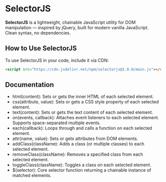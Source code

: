 # SelectorJS

**SelectorJS** is a lightweight, chainable JavaScript utility for DOM manipulation — inspired by jQuery, built for modern vanilla JavaScript. Clean syntax, no dependencies.

## How to Use SelectorJS

To use SelectorJS in your code, include it via CDN:

```html
<script src="https://cdn.jsdelivr.net/npm/selectorjs@1.0.0/main.js"></script>
```

## Documentation

- html(content): Sets or gets the inner HTML of each selected element.
- css(attribute, value): Sets or gets a CSS style property of each selected element.
- text(content): Sets or gets the text content of each selected element.
- on(events, callback): Attaches event listeners to each selected element. Supports space-separated multiple events.
- each(callback): Loops through and calls a function on each selected element.
- attr(name, value): Sets or gets attributes from DOM elements.
- addClass(className): Adds a class (or multiple classes) to each selected element.
- removeClass(className): Removes a specified class from each selected element.
- toggleClass(className): Toggles a class on each selected element.
- $(selector): Core selector function returning a chainable instance of matched elements.